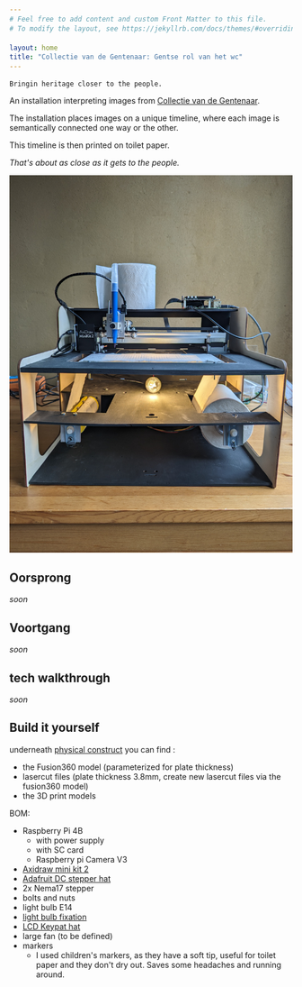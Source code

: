 ```yaml
---
# Feel free to add content and custom Front Matter to this file.
# To modify the layout, see https://jekyllrb.com/docs/themes/#overriding-theme-defaults

layout: home
title: "Collectie van de Gentenaar: Gentse rol van het wc"
---
```


	Bringin heritage closer to the people.

An installation interpreting images from [Collectie van de Gentenaar](https://www.collectie.gent/).

The installation places images on a unique timeline, where each image is semantically connected one way or the other.

This timeline is then printed on toilet paper.

_That's about as close as it gets to the people._

![prototype](./images/prototype.jpg)

## Oorsprong

*soon*

## Voortgang

*soon*

## tech walkthrough

*soon*

## Build it yourself

underneath [physical construct](https://github.com/devriesewouter89/CoGhentToiletPaper/tree/main/physical_construct) you can find :
- the Fusion360 model (parameterized for plate thickness)
- lasercut files (plate thickness 3.8mm, create new lasercut files via the fusion360 model)
- the 3D print models

BOM:
- Raspberry Pi 4B
    - with power supply
    - with SC card
    - Raspberry pi Camera V3
- [Axidraw mini kit 2](https://shop.evilmadscientist.com/productsmenu/924)
- [Adafruit DC stepper hat](https://www.adafruit.com/product/4280)
- 2x Nema17 stepper
- bolts and nuts
- light bulb E14
- [light bulb fixation](https://www.gamma.be/nl/assortiment/profile-fitting-e14-zwart-2-st/p/B447774)
- [LCD Keypat hat](https://www.dfrobot.com/product-1884.html)
- large fan (to be defined)
- markers
    - I used children's markers, as they have a soft tip, useful for toilet paper and they don't dry out. Saves some headaches and running around.